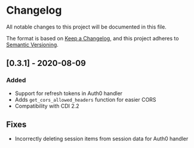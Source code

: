 # Changelog
All notable changes to this project will be documented in this file.

The format is based on [Keep a Changelog](https://keepachangelog.com/en/1.0.0/),
and this project adheres to [Semantic Versioning](https://semver.org/spec/v2.0.0.html).

## [0.3.1] - 2020-08-09
### Added
- Support for refresh tokens in Auth0 handler
- Adds `get_cors_allowed_headers` function for easier CORS
- Compatibility with CDI 2.2

## Fixes
- Incorrectly deleting session items from session data for Auth0 handler